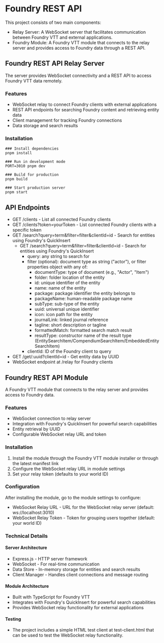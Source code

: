 # Foundry REST API
This project consists of two main components:

- Relay Server: A WebSocket server that facilitates communication between Foundry VTT and external applications.
- Foundry Module: A Foundry VTT module that connects to the relay server and provides access to Foundry data through a REST API.

## Foundry REST API Relay Server
The server provides WebSocket connectivity and a REST API to access Foundry VTT data remotely.

### Features
- WebSocket relay to connect Foundry clients with external applications
- REST API endpoints for searching Foundry content and retrieving entity data
- Client management for tracking Foundry connections
- Data storage and search results

### Installation
```
### Install dependencies
pnpm install

### Run in development mode
PORT=3010 pnpm dev

### Build for production
pnpm build

### Start production server
pnpm start
```

## API Endpoints
- GET /clients - List all connected Foundry clients
- GET /clients?token=yourToken - List connected Foundry clients with a specific token
- GET /search?query=term&filter=filter&clientId=id - Search for entities using Foundry's QuickInsert
    - GET /search?query=term&filter=filter&clientId=id - Search for entities using Foundry's QuickInsert
        - query: any string to search for
        - filter (optional): document type as string ("actor"), or filter properties object with any of:
            - documentType: type of document (e.g., "Actor", "Item")
            - folder: folder location of the entity
            - id: unique identifier of the entity
            - name: name of the entity
            - package: package identifier the entity belongs to
            - packageName: human-readable package name
            - subType: sub-type of the entity
            - uuid: universal unique identifier
            - icon: icon path for the entity
            - journalLink: linked journal reference
            - tagline: short description or tagline
            - formattedMatch: formatted search match result
            - resultType: constructor name of the result type (EntitySearchItem/CompendiumSearchItem/EmbeddedEntitySearchItem)
        - clientId: ID of the Foundry client to query
- GET /get/:uuid?clientId=id - Get entity data by UUID
- WebSocket endpoint at /relay for Foundry clients

## Foundry REST API Module
A Foundry VTT module that connects to the relay server and provides access to Foundry data.

### Features
- WebSocket connection to relay server
- Integration with Foundry's QuickInsert for powerful search capabilities
- Entity retrieval by UUID
- Configurable WebSocket relay URL and token

### Installation
1. Install the module through the Foundry VTT module installer or through the latest manifest link
2. Configure the WebSocket relay URL in module settings
3. Set your relay token (defaults to your world ID)

### Configuration
After installing the module, go to the module settings to configure:

- WebSocket Relay URL - URL for the WebSocket relay server (default: ws://localhost:3010)
- WebSocket Relay Token - Token for grouping users together (default: your world ID)

### Technical Details
#### Server Architecture
- Express.js - HTTP server framework
- WebSocket - For real-time communication
- Data Store - In-memory storage for entities and search results
- Client Manager - Handles client connections and message routing

#### Module Architecture
- Built with TypeScript for Foundry VTT
- Integrates with Foundry's QuickInsert for powerful search capabilities
- Provides WebSocket relay functionality for external applications

#### Testing
- The project includes a simple HTML test client at test-client.html that can be used to test the WebSocket relay functionality.